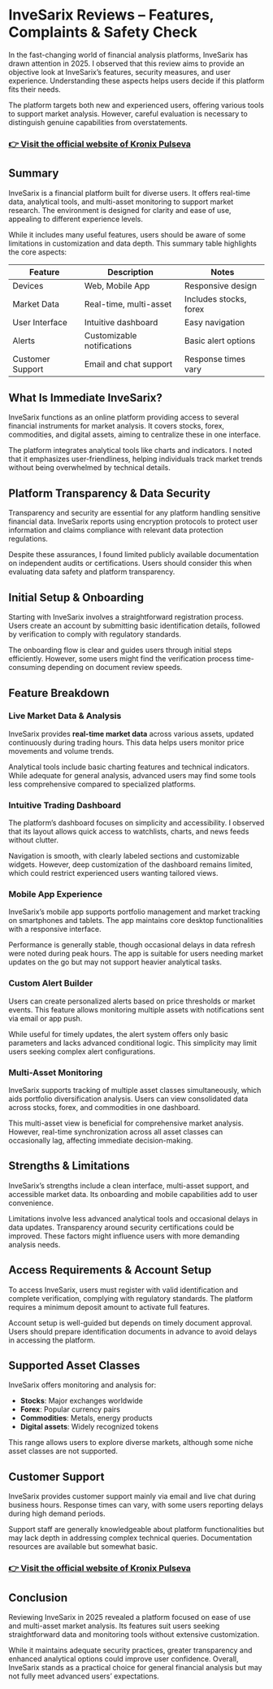 # InveSarix Reviews – Features, Complaints & Safety Check
   

In the fast-changing world of financial analysis platforms, InveSarix has drawn attention in 2025. I observed that this review aims to provide an objective look at InveSarix’s features, security measures, and user experience. Understanding these aspects helps users decide if this platform fits their needs.  

The platform targets both new and experienced users, offering various tools to support market analysis. However, careful evaluation is necessary to distinguish genuine capabilities from overstatements.  

### [👉 Visit the official website of Kronix Pulseva](https://tinyurl.com/yrd34smf)
## Summary  

InveSarix is a financial platform built for diverse users. It offers real-time data, analytical tools, and multi-asset monitoring to support market research. The environment is designed for clarity and ease of use, appealing to different experience levels.  

While it includes many useful features, users should be aware of some limitations in customization and data depth. This summary table highlights the core aspects:  

| Feature                  | Description                        | Notes                       |  
|--------------------------|----------------------------------|-----------------------------|  
| Devices                  | Web, Mobile App                  | Responsive design           |  
| Market Data              | Real-time, multi-asset           | Includes stocks, forex      |  
| User Interface           | Intuitive dashboard              | Easy navigation             |  
| Alerts                   | Customizable notifications       | Basic alert options         |  
| Customer Support         | Email and chat support           | Response times vary         |  

## What Is Immediate InveSarix?  

InveSarix functions as an online platform providing access to several financial instruments for market analysis. It covers stocks, forex, commodities, and digital assets, aiming to centralize these in one interface.  

The platform integrates analytical tools like charts and indicators. I noted that it emphasizes user-friendliness, helping individuals track market trends without being overwhelmed by technical details.  

## Platform Transparency & Data Security  

Transparency and security are essential for any platform handling sensitive financial data. InveSarix reports using encryption protocols to protect user information and claims compliance with relevant data protection regulations.  

Despite these assurances, I found limited publicly available documentation on independent audits or certifications. Users should consider this when evaluating data safety and platform transparency.  

## Initial Setup & Onboarding  

Starting with InveSarix involves a straightforward registration process. Users create an account by submitting basic identification details, followed by verification to comply with regulatory standards.  

The onboarding flow is clear and guides users through initial steps efficiently. However, some users might find the verification process time-consuming depending on document review speeds.  

## Feature Breakdown  

### Live Market Data & Analysis  

InveSarix provides **real-time market data** across various assets, updated continuously during trading hours. This data helps users monitor price movements and volume trends.  

Analytical tools include basic charting features and technical indicators. While adequate for general analysis, advanced users may find some tools less comprehensive compared to specialized platforms.  

### Intuitive Trading Dashboard  

The platform’s dashboard focuses on simplicity and accessibility. I observed that its layout allows quick access to watchlists, charts, and news feeds without clutter.  

Navigation is smooth, with clearly labeled sections and customizable widgets. However, deep customization of the dashboard remains limited, which could restrict experienced users wanting tailored views.  

### Mobile App Experience  

InveSarix’s mobile app supports portfolio management and market tracking on smartphones and tablets. The app maintains core desktop functionalities with a responsive interface.  

Performance is generally stable, though occasional delays in data refresh were noted during peak hours. The app is suitable for users needing market updates on the go but may not support heavier analytical tasks.  

### Custom Alert Builder  

Users can create personalized alerts based on price thresholds or market events. This feature allows monitoring multiple assets with notifications sent via email or app push.  

While useful for timely updates, the alert system offers only basic parameters and lacks advanced conditional logic. This simplicity may limit users seeking complex alert configurations.  

### Multi-Asset Monitoring  

InveSarix supports tracking of multiple asset classes simultaneously, which aids portfolio diversification analysis. Users can view consolidated data across stocks, forex, and commodities in one dashboard.  

This multi-asset view is beneficial for comprehensive market analysis. However, real-time synchronization across all asset classes can occasionally lag, affecting immediate decision-making.  

## Strengths & Limitations  

InveSarix’s strengths include a clean interface, multi-asset support, and accessible market data. Its onboarding and mobile capabilities add to user convenience.  

Limitations involve less advanced analytical tools and occasional delays in data updates. Transparency around security certifications could be improved. These factors might influence users with more demanding analysis needs.  

## Access Requirements & Account Setup  

To access InveSarix, users must register with valid identification and complete verification, complying with regulatory standards. The platform requires a minimum deposit amount to activate full features.  

Account setup is well-guided but depends on timely document approval. Users should prepare identification documents in advance to avoid delays in accessing the platform.  

## Supported Asset Classes  

InveSarix offers monitoring and analysis for:  

- **Stocks**: Major exchanges worldwide  
- **Forex**: Popular currency pairs  
- **Commodities**: Metals, energy products  
- **Digital assets**: Widely recognized tokens  

This range allows users to explore diverse markets, although some niche asset classes are not supported.  

## Customer Support  

InveSarix provides customer support mainly via email and live chat during business hours. Response times can vary, with some users reporting delays during high demand periods.  

Support staff are generally knowledgeable about platform functionalities but may lack depth in addressing complex technical queries. Documentation resources are available but somewhat basic.  

### [👉 Visit the official website of Kronix Pulseva](https://tinyurl.com/yrd34smf)
## Conclusion  

Reviewing InveSarix in 2025 revealed a platform focused on ease of use and multi-asset market analysis. Its features suit users seeking straightforward data and monitoring tools without extensive customization.  

While it maintains adequate security practices, greater transparency and enhanced analytical options could improve user confidence. Overall, InveSarix stands as a practical choice for general financial analysis but may not fully meet advanced users’ expectations.